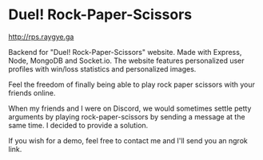 # Duel! Rock-Paper-Scissors
http://rps.raygye.ga

Backend for "Duel! Rock-Paper-Scissors" website. Made with Express, Node, MongoDB and Socket.io.
The website features personalized user profiles with win/loss statistics
and personalized images. 

Feel the freedom of finally being able to play rock paper scissors with
your friends online. 

When my friends and I were on Discord, we would sometimes settle petty arguments
by playing rock-paper-scissors by sending a message at the same time. I decided
to provide a solution.

If you wish for a demo, feel free to contact me and I'll send you an ngrok link.